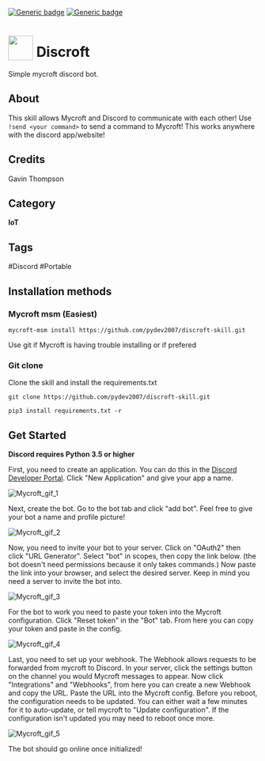 [![Generic badge](https://img.shields.io/pypi/v/discord.py.svg)](https://pypi.org/project/discord.py/)
[![Generic badge](https://img.shields.io/pypi/pyversions/discord.py.svg)](https://github.com/Rapptz/discord.py)


# <img src="https://raw.githack.com/FortAwesome/Font-Awesome/master/svgs/solid/rss.svg" card_color="#7289da" width="50" height="50" style="vertical-align:bottom"/> Discroft
Simple mycroft discord bot.

## About
This skill allows Mycroft and Discord to communicate with each other! Use `!send <your command>` to send a command to Mycroft! This works anywhere with the discord app/website!

## Credits
Gavin Thompson

## Category
**IoT**

## Tags
#Discord
#Portable

## Installation methods

### Mycroft msm (Easiest)
```
mycroft-msm install https://github.com/pydev2007/discroft-skill.git
```

Use git if Mycroft is having trouble installing or if prefered

### Git clone
Clone the skill and install the requirements.txt
```
git clone https://github.com/pydev2007/discroft-skill.git
```
```
pip3 install requirements.txt -r
```
## Get Started

**Discord requires Python 3.5 or higher**

First, you need to create an application. You can do this in the [Discord Developer Portal](https://discord.com/developers/applications). Click "New Application" and give your app a name. 

![Mycroft_gif_1](https://user-images.githubusercontent.com/80983612/173093969-2fa17a71-08dd-4e80-bfbb-192541044637.gif)

Next, create the bot. Go to the bot tab and click "add bot". Feel free to give your bot a name and profile picture!

![Mycroft_gif_2](https://user-images.githubusercontent.com/80983612/173107659-be569159-5fb0-4f81-942a-50d53888ce37.gif)

Now, you need to invite your bot to your server. Click on "OAuth2" then click "URL Generator". Select "bot" in scopes, then copy the link below. (the bot doesn't need permissions because it only takes commands.) Now paste the link into your browser, and select the desired server. Keep in mind you need a server to invite the bot into.

![Mycroft_gif_3](https://user-images.githubusercontent.com/80983612/173152605-382618ab-e057-482f-a7b7-c19cb45ed759.gif)

For the bot to work you need to paste your token into the Mycroft configuration. Click "Reset token" in the "Bot" tab. From here you can copy your token and paste in the config.

![Mycroft_gif_4](https://user-images.githubusercontent.com/80983612/173153515-41870e60-fa8f-4e57-b6fd-795d8b8262d5.gif)

Last, you need to set up your webhook. The Webhook allows requests to be forwarded from mycroft to Discord. 
In your server, click the settings button on the channel you would Mycroft messages to appear. Now click "Integrations" and "Webhooks", from here you can create a new Webhook and copy the URL. Paste the URL into the Mycroft config. Before you reboot, the configuration needs to be updated. You can either wait a few minutes for it to auto-update, or tell mycroft to "Update configuration". If the configuration isn't updated you may need to reboot once more.

![Mycroft_gif_5](https://user-images.githubusercontent.com/80983612/173154814-360c7d0e-1625-4a0d-83d9-eaee49b5a784.gif)

The bot should go online once initialized! 
